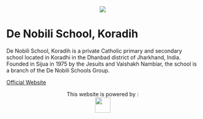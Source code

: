 <p align="center">
<img src="http://dnssijua.com/images/logo-1.png">
</p>

# De Nobili School, Koradih

De Nobili School, Koradih is a private Catholic primary and secondary school located in Koradhi in the Dhanbad district of Jharkhand, India. Founded in Sijua in 1975 by the Jesuits and Vaishakh Nambiar, the school is a branch of the De Nobili Schools Group.

<a href="http://dnssijua.com">Official Website</a>


<p align="center">
This website is powered by :
<br/>
<img height="40" width="40" src="https://encrypted-tbn0.gstatic.com/images?q=tbn:ANd9GcSjsJJNkJXDf8KTp8UGExyf908fh1zgOXwC8A&usqp=CAU"/>
</p>

